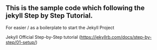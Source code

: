 ## This is the sample code which following the jekyll Step by Step Tutorial. 

For easier / as a boilerplate to start the Jekyll Project

Jekyll Official Step-by-Step tutorial 
(https://jekyllrb.com/docs/step-by-step/01-setup/)
